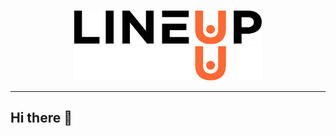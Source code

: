 <br>
<p align="center">
  <a href="https://lineup.ua" target="_blank">
    <img alt="lineup-logo" src="../lineup-logo-full-dark.svg#gh-white-mode-only" width="300">
    <img alt="lineup-logo" src="../lineup-logo-full.svg#gh-dark-mode-only" width="300">
  </a>
</p>
<hr>

## Hi there 👋

<!--

**Here are some ideas to get you started:**

🙋‍♀️ A short introduction - what is your organization all about?
🌈 Contribution guidelines - how can the community get involved?
👩‍💻 Useful resources - where can the community find your docs? Is there anything else the community should know?
🍿 Fun facts - what does your team eat for breakfast?
🧙 Remember, you can do mighty things with the power of [Markdown](https://docs.github.com/github/writing-on-github/getting-started-with-writing-and-formatting-on-github/basic-writing-and-formatting-syntax)
-->
